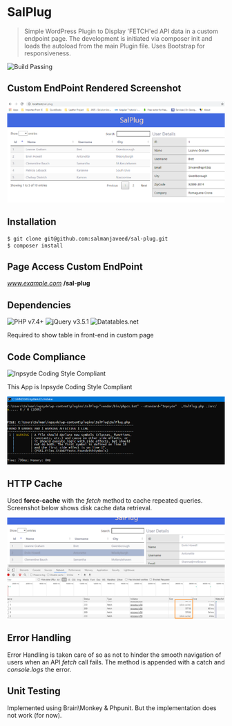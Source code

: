# SalPlug
 > Simple WordPress Plugin to Display 'FETCH'ed API data in a custom endpoint page. The development is initiated via composer init and loads the autoload from the main Plugin file. Uses Bootstrap for responsiveness.

![Build Passing](https://img.shields.io/badge/build-passing-green)

## Custom EndPoint Rendered Screenshot
![Plugin Custom Endpoint Render](assets/images/shots/app.png)

## Installation

```
$ git clone git@github.com:salmanjaveed/sal-plug.git
$ composer install
```

## Page Access Custom EndPoint

*www.example.com* **/sal-plug**

## Dependencies

![PHP v7.4+](https://img.shields.io/badge/PHP-v7.4%2B-magenta) ![jQuery v3.5.1](https://img.shields.io/badge/jquery-v3.5.1-green) ![Datatables.net](https://img.shields.io/badge/Datatables.net-v1.10-green)

Required to show table in front-end in custom page


## Code Compliance 

![Inpsyde Coding Style Compliant](https://img.shields.io/badge/Coding%20Standard-Inpsyde-blue)

This App is Inpsyde Coding Style Compliant

![Inpsyde Coding Style Compliant](assets/images/shots/inpsyde-coding-style-passing.png)

## HTTP Cache

Used **force-cache** with the *fetch* method to cache repeated queries. Screenshot below shows disk cache data retrieval.

![HTTP Cache Screenshot](assets/images/shots/cache.png)

## Error Handling

Error Handling is taken care of so as not to hinder the smooth navigation of users when an API *fetch* call fails. The method is appended with a catch and *console.logs* the error.


## Unit Testing

Implemented using Brain\Monkey & Phpunit. But the implementation does not work (for now).
